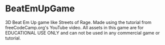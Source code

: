 # BeatEmUpGame

3D Beat Em Up game like Streets of Rage. Made using the tutorial from freeCodeCamp.org's YouTube video. All assets in this game are for EDUCATIONAL USE ONLY and can not be used in any commercial game or tutorial.
